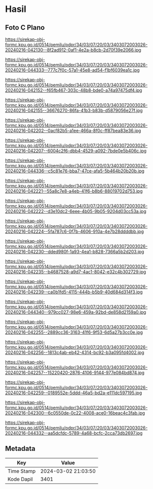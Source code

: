 # Hasil

## Foto C Plano

https://sirekap-obj-formc.kpu.go.id/0514/pemilu/pdpr/34/03/07/20/03/3403072003026-20240216-042130--8f2ad912-0af1-4e2a-b8cb-2d70f39e2066.jpg

https://sirekap-obj-formc.kpu.go.id/0514/pemilu/pdpr/34/03/07/20/03/3403072003026-20240216-044333--777c7f0c-57a1-45e8-ad54-f1bf6039ea1c.jpg

https://sirekap-obj-formc.kpu.go.id/0514/pemilu/pdpr/34/03/07/20/03/3403072003026-20240216-042152--f65fb467-303c-48b8-bde0-a74a97475df4.jpg

https://sirekap-obj-formc.kpu.go.id/0514/pemilu/pdpr/34/03/07/20/03/3403072003026-20240216-042155--36676270-86fa-41b3-b83b-d5879056e27f.jpg

https://sirekap-obj-formc.kpu.go.id/0514/pemilu/pdpr/34/03/07/20/03/3403072003026-20240216-042202--0acf82b5-a1ee-466a-8f0c-ff87bea83e36.jpg

https://sirekap-obj-formc.kpu.go.id/0514/pemilu/pdpr/34/03/07/20/03/3403072003026-20240216-042207--6004c2f6-dbb4-4529-a092-7bde0e5b406c.jpg

https://sirekap-obj-formc.kpu.go.id/0514/pemilu/pdpr/34/03/07/20/03/3403072003026-20240216-044336--c5c81e76-bba7-47ce-afa5-5b464b20b20b.jpg

https://sirekap-obj-formc.kpu.go.id/0514/pemilu/pdpr/34/03/07/20/03/3403072003026-20240216-042221--55a8c7e8-a4eb-41f6-b8b6-88019702d753.jpg

https://sirekap-obj-formc.kpu.go.id/0514/pemilu/pdpr/34/03/07/20/03/3403072003026-20240216-042222--d3e10dc2-6eee-4b05-9b05-9204d03cc53a.jpg

https://sirekap-obj-formc.kpu.go.id/0514/pemilu/pdpr/34/03/07/20/03/3403072003026-20240216-042224--5fa787c6-0f7b-4606-910a-4e7b28ddddbb.jpg

https://sirekap-obj-formc.kpu.go.id/0514/pemilu/pdpr/34/03/07/20/03/3403072003026-20240216-042230--dded980f-1a93-4ea1-b828-7366a5b2d203.jpg

https://sirekap-obj-formc.kpu.go.id/0514/pemilu/pdpr/34/03/07/20/03/3403072003026-20240216-042235--b4687528-a9d7-4ac1-8042-e32c4b302729.jpg

https://sirekap-obj-formc.kpu.go.id/0514/pemilu/pdpr/34/03/07/20/03/3403072003026-20240216-042239--ca0b1fd5-4115-444b-b5b9-40d684d314f3.jpg

https://sirekap-obj-formc.kpu.go.id/0514/pemilu/pdpr/34/03/07/20/03/3403072003026-20240216-044340--979cc027-98e6-459a-92bd-de858d2159a0.jpg

https://sirekap-obj-formc.kpu.go.id/0514/pemilu/pdpr/34/03/07/20/03/3403072003026-20240216-042255--2889cc36-3163-41f6-9f53-6d5a27b3cc0e.jpg

https://sirekap-obj-formc.kpu.go.id/0514/pemilu/pdpr/34/03/07/20/03/3403072003026-20240216-042256--1813c4ab-eb42-4314-bc92-b3a095fd4002.jpg

https://sirekap-obj-formc.kpu.go.id/0514/pemilu/pdpr/34/03/07/20/03/3403072003026-20240216-042257--15220420-2876-4106-9144-977e084bd874.jpg

https://sirekap-obj-formc.kpu.go.id/0514/pemilu/pdpr/34/03/07/20/03/3403072003026-20240216-042259--0189552e-5ddd-46a5-bd2a-e111dc597195.jpg

https://sirekap-obj-formc.kpu.go.id/0514/pemilu/pdpr/34/03/07/20/03/3403072003026-20240216-042300--6c0550de-0c22-4008-ace0-16beac4c3fab.jpg

https://sirekap-obj-formc.kpu.go.id/0514/pemilu/pdpr/34/03/07/20/03/3403072003026-20240216-044332--aa5dcfdc-5789-4a68-bcfc-2cca73db2697.jpg


## Metadata

| Key        | Value               |
| ---------- | ------------------- |
| Time Stamp | 2024-03-02 21:03:50 |
| Kode Dapil | 3401                |



